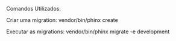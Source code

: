 Comandos Utilizados:

Criar uma migration: vendor/bin/phinx create

Executar as migrations: vendor/bin/phinx migrate -e development